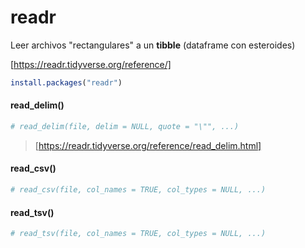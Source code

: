 # readr

Leer archivos "rectangulares" a un **tibble** (dataframe con esteroides)

[https://readr.tidyverse.org/reference/]

```R
install.packages("readr")
```

#### read_delim()

```R
# read_delim(file, delim = NULL, quote = "\"", ...)
```
> [https://readr.tidyverse.org/reference/read_delim.html]

#### read_csv()

```R
# read_csv(file, col_names = TRUE, col_types = NULL, ...)
```

#### read_tsv()

```R
# read_tsv(file, col_names = TRUE, col_types = NULL, ...)
```
